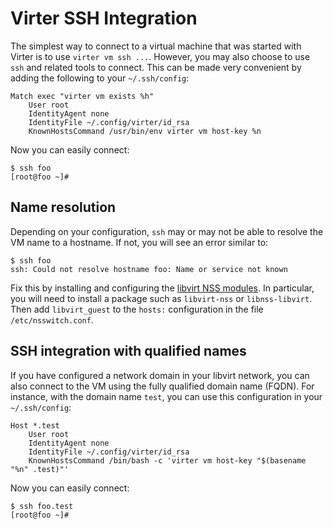 # Virter SSH Integration

The simplest way to connect to a virtual machine that was started with Virter
is to use `virter vm ssh ...`. However, you may also choose to use `ssh` and
related tools to connect. This can be made very convenient by adding the
following to your `~/.ssh/config`:

```
Match exec "virter vm exists %h"
    User root
    IdentityAgent none
    IdentityFile ~/.config/virter/id_rsa
    KnownHostsCommand /usr/bin/env virter vm host-key %n
```

Now you can easily connect:

```
$ ssh foo
[root@foo ~]#
```

## Name resolution

Depending on your configuration, `ssh` may or may not be able to resolve the VM
name to a hostname. If not, you will see an error similar to:

```
$ ssh foo
ssh: Could not resolve hostname foo: Name or service not known
```

Fix this by installing and configuring the [libvirt NSS
modules](https://libvirt.org/nss.html). In particular, you will need to install
a package such as `libvirt-nss` or `libnss-libvirt`. Then add `libvirt_guest`
to the `hosts:` configuration in the file `/etc/nsswitch.conf`.

## SSH integration with qualified names

If you have configured a network domain in your libvirt network, you can also
connect to the VM using the fully qualified domain name (FQDN). For instance,
with the domain name `test`, you can use this configuration in your
`~/.ssh/config`:

```
Host *.test
    User root
    IdentityAgent none
    IdentityFile ~/.config/virter/id_rsa
    KnownHostsCommand /bin/bash -c 'virter vm host-key "$(basename "%n" .test)"'
```

Now you can easily connect:

```
$ ssh foo.test
[root@foo ~]# 
```
